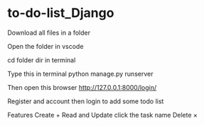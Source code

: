 # to-do-list_Django

Download all files in a folder

Open the folder in vscode

cd folder dir in terminal

Type this in terminal
	python manage.py runserver

Then open this browser
	http://127.0.0.1:8000/login/

Register and account then login to add some todo list

Features
	Create
		  +
	Read and Update
		  click the task name
	Delete
		  ×
